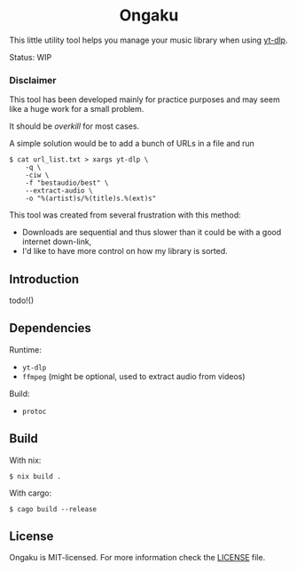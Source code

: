 <div align="center">
    <h1>Ongaku</h1>
</div>

This little utility tool helps you manage your music library when using [yt-dlp](https://github.com/yt-dlp/yt-dlp).

Status: WIP

### Disclaimer

This tool has been developed mainly for practice purposes and may seem like a huge work for a small problem.

It should be _overkill_ for most cases.

A simple solution would be to add a bunch of URLs in a file and run

```console
$ cat url_list.txt > xargs yt-dlp \
    -q \
    -ciw \
    -f "bestaudio/best" \
    --extract-audio \
    -o "%(artist)s/%(title)s.%(ext)s"
```

This tool was created from several frustration with this method:

- Downloads are sequential and thus slower than it could be with a good internet down-link,
- I'd like to have more control on how my library is sorted.

## Introduction

todo!()

## Dependencies

Runtime:

- `yt-dlp`
- `ffmpeg` (might be optional, used to extract audio from videos)

Build:

- `protoc`

## Build

With nix:

```console
$ nix build .
```

With cargo:

```console
$ cago build --release
```

## License

Ongaku is MIT-licensed. For more information check the [LICENSE](./LICENSE) file.
